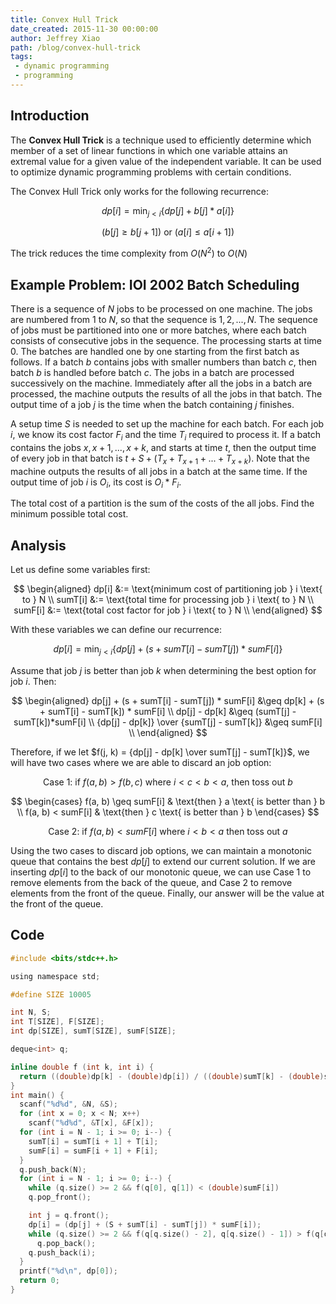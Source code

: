 ```yaml
---
title: Convex Hull Trick
date_created: 2015-11-30 00:00:00
author: Jeffrey Xiao
path: /blog/convex-hull-trick
tags:
 - dynamic programming
 - programming
---
```


## Introduction
The **Convex Hull Trick** is a technique used to efficiently determine which
member of a set of linear functions in which one variable attains an extremal
value for a given value of the independent variable. It can be used to optimize
dynamic programming problems with certain conditions.

The Convex Hull Trick only works for the following recurrence:

$$
dp[i] = \min_{j < i}\left\{ dp[j] + b[j]*a[i] \right\}
$$

$$
(b[j] \geq b[j+1]) \text{ or } (a[i] \leq a[i+1])
$$

The trick reduces the time complexity from $O(N^2)$ to $O(N)$

## Example Problem: IOI 2002 Batch Scheduling
There is a sequence of $N$ jobs to be processed on one machine. The jobs are
numbered from $1$ to $N$, so that the sequence is $1, 2,..., N$. The
sequence of jobs must be partitioned into one or more batches, where each batch
consists of consecutive jobs in the sequence. The processing starts at time
$0$. The batches are handled one by one starting from the first batch as
follows. If a batch $b$ contains jobs with smaller numbers than batch $c$,
then batch $b$ is handled before batch $c$. The jobs in a batch are
processed successively on the machine. Immediately after all the jobs in a
batch are processed, the machine outputs the results of all the jobs in that
batch. The output time of a job $j$ is the time when the batch containing
$j$ finishes.

A setup time $S$ is needed to set up the machine for each batch. For each job
$i$, we know its cost factor $F_i$ and the time $T_i$ required to process
it. If a batch contains the jobs $x, x+1, ..., x+k$, and starts at time
$t$, then the output time of every job in that batch is
$t + S + (T_x + T_{x+1} + ... + T_{x+k})$. Note that the machine outputs the
results of all jobs in a batch at the same time. If the output time of job
$i$ is $O_i$, its cost is $O_i * F_i$.

The total cost of a partition is the sum of the costs of the all jobs. Find the
minimum possible total cost.

## Analysis
Let us define some variables first:

$$
\begin{aligned}
  dp[i]   &:= \text{minimum cost of partitioning job } i \text{ to } N \\
  sumT[i] &:= \text{total time for processing job } i \text{ to } N    \\
  sumF[i] &:= \text{total cost factor for job } i \text{ to } N        \\
\end{aligned}
$$

With these variables we can define our recurrence:

$$
dp[i] = \min_{j < i}\{dp[j] + (s + sumT[i] - sumT[j]) * sumF[i]\}
$$

Assume that job $j$ is better than job $k$ when determining the best option
for job $i$. Then:

$$
\begin{aligned}
  dp[j] + (s + sumT[i] - sumT[j]) * sumF[i] &\geq dp[k] + (s + sumT[i] - sumT[k]) * sumF[i] \\
  dp[j] - dp[k]                             &\geq (sumT[j] - sumT[k])*sumF[i]               \\
  {dp[j] - dp[k]} \over {sumT[j] - sumT[k]} &\geq sumF[i]                                   \\
\end{aligned}
$$

Therefore, if we let $f(j, k) = {dp[j] - dp[k] \over sumT[j] - sumT[k]}$, we
will have two cases where we are able to discard an job option:

$$
\text{Case 1: if } f(a, b) > f(b, c) \text{ where } i < c < b < a \text{, then toss out } b
$$

$$
\begin{cases}
  f(a, b) \geq sumF[i] & \text{then } a \text{ is better than } b \\
  f(a, b) < sumF[i] & \text{then } c \text{ is better than } b
\end{cases}
$$

$$
\text{Case 2: if } f(a, b) < sumF[i] \text{ where } i < b < a \text{ then toss out } a
$$

Using the two cases to discard job options, we can maintain a monotonic queue
that contains the best $dp[j]$ to extend our current solution. If we are
inserting $dp[i]$ to the back of our monotonic queue, we can use Case 1 to
remove elements from the back of the queue, and Case 2 to remove elements from
the front of the queue. Finally, our answer will be the value at the front of
the queue.

## Code
```c
#include <bits/stdc++.h>

using namespace std;

#define SIZE 10005

int N, S;
int T[SIZE], F[SIZE];
int dp[SIZE], sumT[SIZE], sumF[SIZE];

deque<int> q;

inline double f (int k, int i) {
  return ((double)dp[k] - (double)dp[i]) / ((double)sumT[k] - (double)sumT[i]);
}
int main() {
  scanf("%d%d", &N, &S);
  for (int x = 0; x < N; x++)
    scanf("%d%d", &T[x], &F[x]);
  for (int i = N - 1; i >= 0; i--) {
    sumT[i] = sumT[i + 1] + T[i];
    sumF[i] = sumF[i + 1] + F[i];
  }
  q.push_back(N);
  for (int i = N - 1; i >= 0; i--) {
    while (q.size() >= 2 && f(q[0], q[1]) < (double)sumF[i])
    q.pop_front();

    int j = q.front();
    dp[i] = (dp[j] + (S + sumT[i] - sumT[j]) * sumF[i]);
    while (q.size() >= 2 && f(q[q.size() - 2], q[q.size() - 1]) > f(q[q.size() - 1], i))
      q.pop_back();
    q.push_back(i);
  }
  printf("%d\n", dp[0]);
  return 0;
}
```
